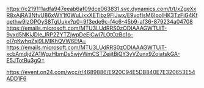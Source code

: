 https://c219111adfa947eeab6af09dce063831.svc.dynamics.com/t/t/xZgeXxR8xAjRA3NfvU86xWY1f0WuLixxXETibz9FIJwx/E9vofIsM6IpolHK3TzFiG4Kfqethw9lzOPOyS8TgUukx?p0=9f3ede9c-f4c6-45b9-af36-879234a04708
https://emails.microsoft.com/MTU3LUdRRS0zODIAAAGWTUiT-9vxd5NKiJDle_lRP2ZYTZjwpDeEjCwl7LOtOzBc1o-oI7qKwhqZsj9LMIKhQVW6EfA=
https://emails.microsoft.com/MTU3LUdRRS0zODIAAAGWTUiT-xcbAmdjdZA1WgzHbmDs5wjvWmCSTZeijtBiQY3yVZunx9ZoiatskGA-E5JTotBu3gQ=






https://event.on24.com/wcc/r/4689886/E920C94E5DB840E7E320653E54ADD1F6


